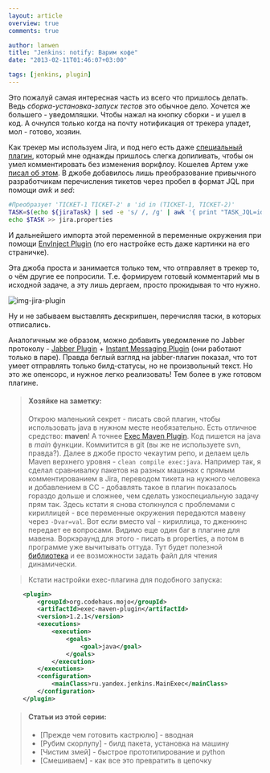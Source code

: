 ```yaml
---
layout: article
overview: true
comments: true

author: lanwen
title: "Jenkins: notify: Варим кофе"
date: "2013-02-11T01:46:07+03:00"

tags: [jenkins, plugin]
---
```


Это пожалуй самая интересная часть из всего что пришлось делать. Ведь
*сборка-установка-запуск тестов* это обычное дело. Хочется же большего - уведомляшки. Чтобы
нажал на кнопку сборки - и ушел в код. А очнулся только когда на почту нотификация от трекера
упадет, мол - готово, хозяин. 
<!--more-->

Как трекер мы используем Jira, и под него есть даже [специальный плагин][8], который мне однажды
пришлось слегка допиливать, чтобы он умел комментировать без изменения воркфлоу. Кошелев
Артем уже [писал об этом][9]. В джобе добавилось лишь преобразование привычного
разработчикам перечисления тикетов через пробел в формат JQL при помощи *awk* и *sed*:

```bash
#Преобразует 'TICKET-1 TICKET-2' в 'id in (TICKET-1, TICKET-2)'
TASK=$(echo ${jiraTask} | sed -e 's/ /, /g' | awk '{ print "TASK_JQL=id in (" $0 ")" }')
echo $TASK >> jira.properties
```

И дальнейшего импорта этой переменной в переменные окружения при помощи [EnvInject Plugin][10] (по его настройке есть
даже картинки на его страничке).

Эта джоба проста и занимается только тем, что отправляет в трекер то, о чём другие ее
попросили. Т.е. формируем готовый комментарий мы в исходной задаче, а эту лишь дергаем,
просто прокидывая то что нужно.

![img-jira-plugin][img-jira]

Ну и не забываем выставлять дескрипшен, перечисляя таски, в которых отписались.

Аналогичным же образом, можно добавить уведомление по Jabber протоколу - [Jabber Plugin][11] +
[Instant Messaging Plugin][12] (они работают только в паре). Правда беглый взгляд на jabber-плагин показал, что тот
умеет отправлять только билд-статусы, но не произвольный текст. Но это же опенсорс, и нужное легко реализовать! Тем
более в уже готовом плагине.


>#### Хозяйке на заметку:
> Открою маленький секрет - писать свой плагин, чтобы использовать java в нужном месте необязательно. Есть отличное
средство: **maven**! А точнее [Exec Maven Plugin][13]. Код пишется на java в *main* функции.
Коммитится в git (вы же не используете svn, правда?). Далее в джобе просто чекаутим репо, и
делаем цель Maven верхнего уровня - `clean compile exec:java`. Например так, я сделал сравнивалку пакетов на разных
машинах с прямым комментированием в Jira, переводом тикета на нужного человека и добавлением в CC - добавлять такое в
плагин показалось гораздо дольше и сложнее, чем сделать узкоспециальную задачу прям так. Здесь кстати я снова столкнулся с
проблемами с кириллицей - все переменные окружения передаются мавену через `-Dvar=val`. Вот если вместо val - кириллица, то
дженкинс передает ее вопросами. Видимо еще один баг в плагине для мавена. Воркэраунд для этого - писать в properties, а потом
в программе уже вычитывать оттуда. Тут будет полезной [библиотека][props] и ее возможности задать файл для чтения динамически.

> Кстати настройки exec-плагина для подобного запуска:
```xml
    <plugin>
        <groupId>org.codehaus.mojo</groupId>
        <artifactId>exec-maven-plugin</artifactId>
        <version>1.2.1</version>
        <executions>
            <execution>
                <goals>
                    <goal>java</goal>
                </goals>
            </execution>
        </executions>
        <configuration>
            <mainClass>ru.yandex.jenkins.MainExec</mainClass>
        </configuration>
    </plugin>
```


> #### Статьи из этой серии:
>* [Прежде чем готовить кастрюлю] - вводная
>* [Рубим скорлупу] - билд пакета, установка на машину
>* [Чистим змей] - быстрое прототипирование и python
>* [Смешиваем] - как все это превратить в цепочку

  [8]: https://wiki.jenkins-ci.org/display/JENKINS/JIRA+Plugin
  [9]: http://artkoshelev.github.io/posts/jira-jenkins-plugin/
  [10]: https://wiki.jenkins-ci.org/display/JENKINS/EnvInject+Plugin
  [11]: https://wiki.jenkins-ci.org/display/JENKINS/Jabber+Plugin
  [12]: https://wiki.jenkins-ci.org/display/JENKINS/Instant+Messaging+Plugin
  [13]: http://mojo.codehaus.org/exec-maven-plugin/
  [img-jira]: http://img-fotki.yandex.ru/get/9493/27441075.0/0_ecb23_e3d2a45_L.png
  [props]: https://github.com/yandex-qatools/properties
